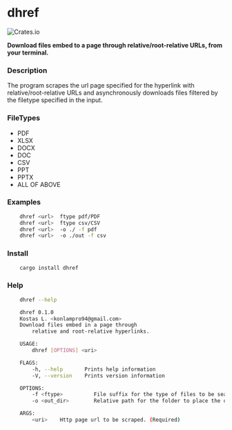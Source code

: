 # dhref 

![Crates.io](https://img.shields.io/crates/v/dhref)

**Download files embed to a page through relative/root-relative URLs, from your terminal.**

### Description
The program scrapes the url page specified for the hyperlink with   
relative/root-relative URLs and asynchronously downloads files filtered
by the filetype specified in the input.

### FileTypes
* PDF
* XLSX
* DOCX
* DOC
* CSV
* PPT
* PPTX
* ALL OF ABOVE

### Examples

```bash
    dhref <url>  ftype pdf/PDF
    dhref <url>  ftype csv/CSV
    dhref <url>  -o ./ -f pdf
    dhref <url>  -o ./out -f csv
```

### Install

```bash
    cargo install dhref
```

### Help

```bash
    dhref --help

    dhref 0.1.0
    Kostas L. <konlampro94@gmail.com>
    Download files embed in a page through
        relative and root-relative hyperlinks.

    USAGE:
        dhref [OPTIONS] <uri>

    FLAGS:
        -h, --help       Prints help information
        -V, --version    Prints version information

    OPTIONS:
        -f <ftype>          File suffix for the type of files to be searched( e.g pdf,doc,csv). (Optional)
        -o <out_dir>        Relative path for the folder to place the output. (Optional)

    ARGS:
        <uri>    Http page url to be scraped. (Required)
```
